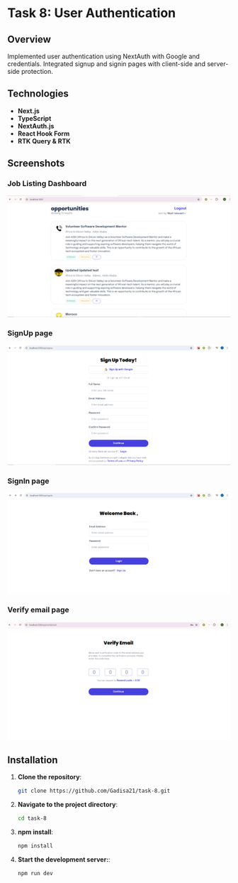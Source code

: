 # Task 8: User Authentication

## Overview

Implemented user authentication using NextAuth with Google and credentials. Integrated signup and signin pages with client-side and server-side protection.

## Technologies

- **Next.js**
- **TypeScript**
- **NextAuth.js**
- **React Hook Form**
- **RTK Query & RTK**


## Screenshots

### Job Listing Dashboard

![Job Listing Dashboard](./public/images/main.png)

### SignUp page

![Job Details Page](./public/images/signUp.png)

### SignIn page

![Job Details Page](./public/images/login.png)

### Verify email page

![Job Details Page](./public/images/verify.png)

## Installation

1. **Clone the repository**:

   ```bash
   git clone https://github.com/Gadisa21/task-8.git

2. **Navigate to the project directory**:

   ```bash
   cd task-8
3. **npm install**:

   ```bash
   npm install
3. **Start the development server:**:

   ```bash
   npm run dev 
